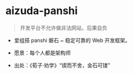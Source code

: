 
# aizuda-panshi

> 开发平台不允许做非法网站，后果自负

- 爱组搭 panshi 磐石 ~ 稳定可靠的 Web 开发框架。

- 愿景：每个人都是架构师
- 出处：《荀子·劝学》“锲而不舍，金石可镂”
